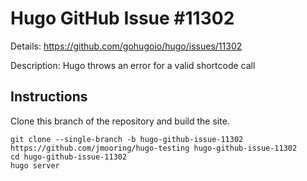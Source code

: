 # Hugo GitHub Issue #11302

Details: <https://github.com/gohugoio/hugo/issues/11302>

Description: Hugo throws an error for a valid shortcode call

## Instructions

Clone this branch of the repository and build the site.

```text
git clone --single-branch -b hugo-github-issue-11302 https://github.com/jmooring/hugo-testing hugo-github-issue-11302
cd hugo-github-issue-11302
hugo server
```
